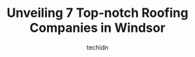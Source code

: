 ---
layout: ampstory
image: https://i0.wp.com/www.auto.or.id/wp-content/uploads/2023/06/up-top-roofing-exteriors-0-windsor-1686324616.jpeg?resize=640,853
author: techidn
featured: false
description: Windsor, Ontario, Canada is a haven for Roofing Companies enthusiasts, boasting an impressive array of 7 top-notch establishments. Whether youre a seasoned connoisseur or simply curious to 
title: Unveiling 7 Top-notch Roofing Companies in Windsor
cover:
   title: Unveiling 7 Top-notch Roofing Companies in Windsor
   subtitle: AUTO.OR.ID
   background: https://www.auto.or.id/wp-content/uploads/2023/06/up-top-roofing-exteriors-0-windsor-1686324616.jpeg

pages: 
 - layout: thirds
   top: <h1>#1 Elite Construction</h1>
   bottom: "<p>Matt and his team came to our house after I noticed our soffit leaking and he came by the next day and pointed out some issues and quickly fixed the caulking at the end o</p>"
   background: https://www.auto.or.id/wp-content/uploads/2023/06/up-top-roofing-exteriors-1-windsor-1686324617.jpeg
   backgroundblur: true
 - layout: thirds
   top: <h1>#2 Dayus Roofing Inc</h1>
   bottom: "<p>5120 Halford Dr, Oldcastle, ON N9G 0B8, Canada</p>"
   background: https://www.auto.or.id/wp-content/uploads/2023/06/up-top-roofing-exteriors-2-windsor-1686324618.jpeg
   cta:
      link: https://www.auto.or.id/unveiling-7-top-notch-roofing-companies-in-windsor/
      text: Unveiling 7 Top-notch Roofing Companies in Windsor
 - layout: thirds
   top: <h1>#3 Advanced Level Homes</h1>
   bottom: "<p>1476 California Ave, Windsor, ON N9B 3A3, Canada</p>"
   background: https://images.unsplash.com/photo-1639928849293-7f9ff81e41d3?ixlib=rb-4.0.3&ixid=MnwxMjA3fDB8MHxwaG90by1wYWdlfHx8fGVufDB8fHx8&auto=format&fit=crop&w=640&h=853&q=80
   cta:
      link: https://www.auto.or.id/unveiling-7-top-notch-roofing-companies-in-windsor/
      text: Unveiling 7 Top-notch Roofing Companies in Windsor
 - layout: thirds
   top: <h1>#4 Allstar Roofing</h1>
   bottom: "<p>3738 Howard Ave, Windsor, ON N9E 3N7, Canada</p>"
   background: https://images.unsplash.com/photo-1494363247633-927487612591?ixlib=rb-4.0.3&ixid=MnwxMjA3fDB8MHxwaG90by1wYWdlfHx8fGVufDB8fHx8&auto=format&fit=crop&w=640&h=853&q=80
   cta:
      link: https://www.auto.or.id/unveiling-7-top-notch-roofing-companies-in-windsor/
      text: Unveiling 7 Top-notch Roofing Companies in Windsor
 - layout: thirds
   top: <h1>#5 Certified Roofing Windsor</h1>
   bottom: "<p>2441 Buckingham Dr, Windsor, ON N8T 2B4, Canada</p>"
   background: https://images.unsplash.com/photo-1503736334956-4c8f8e92946d?ixlib=rb-4.0.3&ixid=MnwxMjA3fDB8MHxwaG90by1wYWdlfHx8fGVufDB8fHx8&auto=format&fit=crop&w=640&h=853&q=80
   cta:
      link: https://www.auto.or.id/unveiling-7-top-notch-roofing-companies-in-windsor/
      text: Unveiling 7 Top-notch Roofing Companies in Windsor
 - layout: thirds
   top: <h1>#6 DS60 Roofing & Siding</h1>
   bottom: "<p>13325 Sylvestre Dr, Tecumseh, ON N9K 0C2, Canada</p>"
   background: https://images.unsplash.com/photo-1610566062594-fe61d8f17c71?ixlib=rb-4.0.3&ixid=MnwxMjA3fDB8MHxwaG90by1wYWdlfHx8fGVufDB8fHx8&auto=format&fit=crop&w=640&h=853&q=80
   cta:
      link: https://www.auto.or.id/unveiling-7-top-notch-roofing-companies-in-windsor/
      text: Unveiling 7 Top-notch Roofing Companies in Windsor
 - layout: thirds
   top: <h1>#7 Rauth Roofing Limited</h1>
   bottom: "<p>7830 McHugh St, Windsor, ON N8S 2B8, Canada</p>"
   background: https://images.unsplash.com/photo-1576933694662-fd6790fe98e9?ixlib=rb-4.0.3&ixid=MnwxMjA3fDB8MHxwaG90by1wYWdlfHx8fGVufDB8fHx8&auto=format&fit=crop&w=640&h=853&q=80
   cta:
      link: https://www.auto.or.id/unveiling-7-top-notch-roofing-companies-in-windsor/
      text: Unveiling 7 Top-notch Roofing Companies in Windsor
 - layout: thirds
   middle: Continue reading...
   background: https://images.unsplash.com/photo-1598560342586-54fac322e093?ixlib=rb-4.0.3&ixid=MnwxMjA3fDB8MHxwaG90by1wYWdlfHx8fGVufDB8fHx8&auto=format&fit=crop&w=640&h=853&q=80
   cta:
      link: https://www.auto.or.id/unveiling-7-top-notch-roofing-companies-in-windsor/
      text: Unveiling 7 Top-notch Roofing Companies in Windsor

---